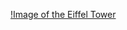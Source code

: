 [!Image of the Eiffel Tower](https://cdn.britannica.com/83/99583-050-792F1327/Eiffel-Tower-Paris.jpg)
